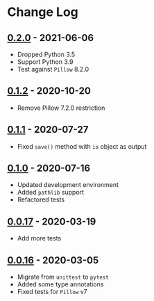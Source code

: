 # Change Log

## [0.2.0](https://github.com/dldevinc/variations/tree/v0.2.0) - 2021-06-06
* Dropped Python 3.5
* Support Python 3.9
* Test against `Pillow` 8.2.0

## [0.1.2](https://github.com/dldevinc/variations/tree/v0.1.2) - 2020-10-20
* Remove Pillow 7.2.0 restriction

## [0.1.1](https://github.com/dldevinc/variations/tree/v0.1.1) - 2020-07-27
* Fixed `save()` method with `io` object as output

## [0.1.0](https://github.com/dldevinc/variations/tree/v0.1.0) - 2020-07-16
* Updated development environment
* Added `pathlib` support
* Refactored tests

## [0.0.17](https://github.com/dldevinc/variations/tree/v0.0.17) - 2020-03-19
* Add more tests

## [0.0.16](https://github.com/dldevinc/variations/tree/v0.0.16) - 2020-03-05
* Migrate from ``unittest`` to ``pytest``
* Added some type annotations
* Fixed tests for ``Pillow`` v7
